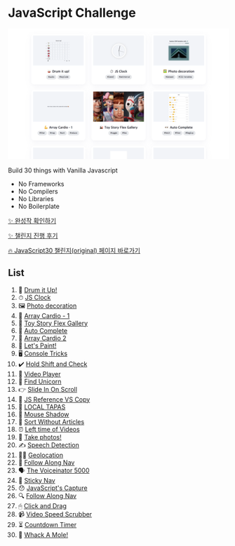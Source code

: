 # JavaScript Challenge

![javascrip30](./Readme.png)

Build 30 things with Vanilla Javascript

- No Frameworks
- No Compilers
- No Libraries
- No Boilerplate

[✨ 완성작 확인하기](https://ofkande.github.io/JavaScript30/)

[✨ 챌린지 진행 후기](https://dandevlog.netlify.app/JavaScript/javascript30/)

[🔥 JavaScript30 챌린지(original) 페이지 바로가기](https://javascript30.com/)

## List

1. 🥁 [Drum it Up!](/Drum%20Kit)
2. ⏱ [JS Clock](/Clock)
3. 🖼 [Photo decoration](/CSS%20Variables)
4. 💪 [Array Cardio - 1](/Array%20Cardio%20-%201)
5. 🚂 [Toy Story Flex Gallery](/Toy%20Story%20Flex%20Gallery)
6. 👀 [Auto Complete](/Auto%20Complete)
7. 💪 [Array Cardio 2](/Array%20Cardio%20-%202)
8. 🎨 [Let's Paint!](/HTML5%20Canvas)
9. 🖥 [Console Tricks](/Dev%20Tools%20Domination)
10. ✔️ [Hold Shift and Check](/Multiple%20Checkboxes)
11. 📼 [Video Player](/Custom%20Video%20Player)
12. 🦄 [Find Unicorn](/Key%20Sequence%20Detection)
13. 👉 [Slide In On Scroll](/Slide%20In%20On%20Scroll)
14. 🧐 [JS Reference VS Copy](/Reference%20VS%20Copy)
15. 🌮 [LOCAL TAPAS](/LocalStorage)
16. 👥 [Mouse Shadow](/Mouse%20Move%20Shadow)
17. 🎸 [Sort Without Articles](/Sort%20Without%20Articles)
18. ⏰ [Left time of Videos](/Adding%20Up%20Times%20with%20Reduce)
19. 📸 [Take photos!](/Webcam%20Fun)
20. ✍️ [Speech Detection](/Speech%20Detection)
21. 🏃‍♀️ [Geolocation](/Geolocation)
22. 👣 [Follow Along Nav](/Follow%20Along%20Link%20Highlighter)
23. 🗣 [The Voiceinator 5000](/Speech%20Synthesis)
24. 📌 [Sticky Nav](/Sticky%20Nav)
25. 😯 [JavaScript's Capture](/Event%20Capture%2C%20Propagation%2C%20Bubbling%20and%20Once)
26. 🔍 [Follow Along Nav](/Stripe%20Follow%20Along%20Nav)
27. 🖱 [Click and Drag](/Click%20and%20Drag)
28. 📹 [Video Speed Scrubber](/Video%20Speed%20Controller)
29. ⏳ [Countdown Timer](/Countdown%20Timer)
30. 🐾 [Whack A Mole!](/Whack%20A%20Mole)

